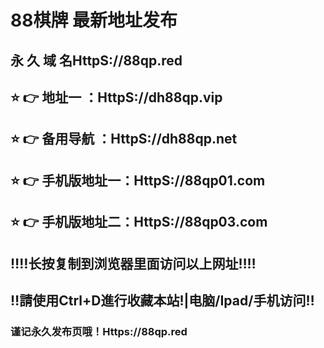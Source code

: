 # 88棋牌 最新地址发布 
## 永 久 域 名HttpS://88qp.red
## ⭐️ 👉 地址一 ：HttpS://dh88qp.vip
## ⭐️ 👉 备用导航 ：HttpS://dh88qp.net
## ⭐️ 👉 手机版地址一：HttpS://88qp01.com
## ⭐️ 👉 手机版地址二：HttpS://88qp03.com
## ‼️‼️长按复制到浏览器里面访问以上网址‼️‼️
## ‼️請使用Ctrl+D進行收藏本站!|电脑/Ipad/手机访问‼️
### 谨记永久发布页哦！Https://88qp.red

